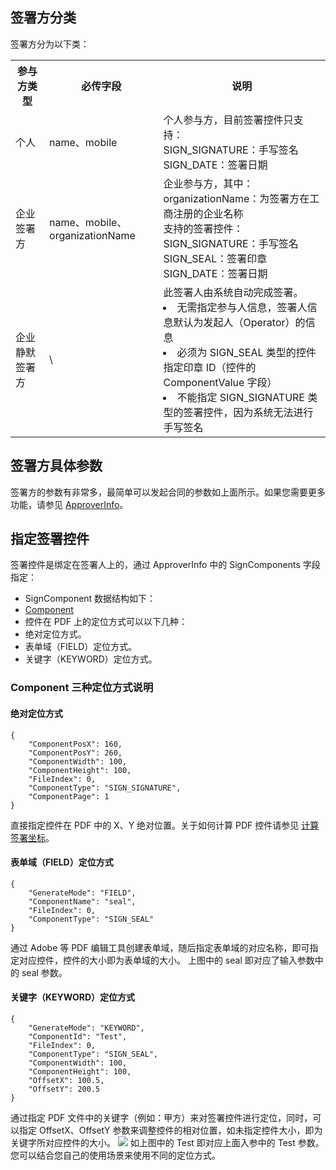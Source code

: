 ## 签署方分类
签署方分为以下类：
<table>
   <tr>
      <th width="0%" >参与方类型</td>
      <th width="0%" >必传字段</td>
      <th width="0%" >说明</td>
   </tr>
   <tr>
<td>个人</td>	
<td>name、mobile</td>	
<td>个人参与方，目前签署控件只支持：<br>SIGN_SIGNATURE：手写签名<br>SIGN_DATE：签署日期</td>
  </tr>
   <tr>
<td>企业签署方</td>	
<td>name、mobile、organizationName</td>	
<td>企业参与方，其中：
<br>organizationName：为签署方在工商注册的企业名称
<br>支持的签署控件：
<br>SIGN_SIGNATURE：手写签名
<br>SIGN_SEAL：签署印章<br>SIGN_DATE：签署日期</td>
  </tr>
   <tr>
<td>企业静默签署方	</td>
<td>\	</td>
<td>此签署人由系统自动完成签署。
<li>无需指定参与人信息，签署人信息默认为发起人（Operator）的信息
<li>必须为 SIGN_SEAL 类型的控件指定印章 ID（控件的 ComponentValue 字段）
<li>不能指定 SIGN_SIGNATURE 类型的签署控件，因为系统无法进行手写签名</td>
  </tr>
</table>

## 签署方具体参数
签署方的参数有非常多，最简单可以发起合同的参数如上面所示。如果您需要更多功能，请参见 [ApproverInfo](https://cloud.tencent.com/document/api/1323/70369#ApproverInfo)。


## 指定签署控件
签署控件是绑定在签署人上的，通过 ApproverInfo 中的 SignComponents 字段指定：
- SignComponent 数据结构如下：
 - [Component](https://cloud.tencent.com/document/api/1323/70369#Component)
- 控件在 PDF 上的定位方式可以以下几种：
 - 绝对定位方式。
 - 表单域（FIELD）定位方式。
 - 关键字（KEYWORD）定位方式。

### Component 三种定位方式说明
#### 绝对定位方式
```plaintext
{
    "ComponentPosX": 160,
    "ComponentPosY": 260,
    "ComponentWidth": 100,
    "ComponentHeight": 100,
    "FileIndex": 0,
    "ComponentType": "SIGN_SIGNATURE",
    "ComponentPage": 1
}
```
直接指定控件在 PDF 中的 X、Y 绝对位置。关于如何计算 PDF 控件请参见 [计算签署坐标](https://cloud.tencent.com/document/product/1323/78375)。

#### 表单域（FIELD）定位方式
```plaintext
{
    "GenerateMode": "FIELD",
    "ComponentName": "seal",
    "FileIndex": 0,
    "ComponentType": "SIGN_SEAL"
}
```
通过 Adobe 等 PDF 编辑工具创建表单域，随后指定表单域的对应名称，即可指定对应控件，控件的大小即为表单域的大小。
上图中的 seal 即对应了输入参数中的 seal 参数。

#### 关键字（KEYWORD）定位方式
```plaintext
{
    "GenerateMode": "KEYWORD",
    "ComponentId": "Test",
    "FileIndex": 0,
    "ComponentType": "SIGN_SEAL",
    "ComponentWidth": 100,
    "ComponentHeight": 100,
    "OffsetX": 100.5,
    "OffsetY": 200.5
}
```
通过指定 PDF 文件中的关键字（例如：甲方）来对签署控件进行定位，同时，可以指定 OffsetX、OffsetY 参数来调整控件的相对位置，如未指定控件大小，即为关键字所对应控件的大小。
![](https://qcloudimg.tencent-cloud.cn/raw/722d883311b366123211640e08f6251a.png)
如上图中的 Test 即对应上面入参中的 Test 参数。您可以结合您自己的使用场景来使用不同的定位方式。
